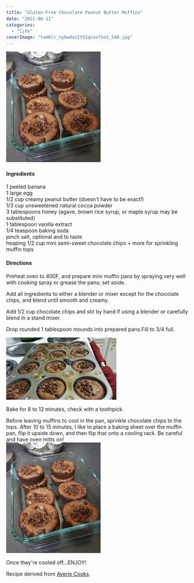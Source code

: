 ```yaml
---
title: "Gluten-Free Chocolate Peanut Butter Muffins"
date: "2021-06-11"
categories: 
  - "life"
coverImage: "tumblr_nybw4ozIt51qzasfoo1_540.jpg"
---
```


  

  
  

![](images/tumblr_nybw4ozIt51qzasfoo1_540-257x300.jpg)

#### Ingredients 

1 peeled banana  
1 large egg  
1/2 cup creamy peanut butter (doesn't have to be exact!)  
1/3 cup unsweetened natural cocoa powder  
3 tablespoons honey (agave, brown rice syrup, or maple syrup may be substituted)  
1 tablespoon vanilla extract  
1/4 teaspoon baking soda  
pinch salt, optional and to taste  
heaping 1/2 cup mini semi-sweet chocolate chips + more for sprinkling muffin tops  
  

#### Directions

Preheat oven to 400F, and prepare mini muffin pans by spraying very well with cooking spray or grease the pans; set aside.  
  
Add all ingredients to either a blender or mixer except for the chocolate chips, and blend until smooth and creamy.  
  
Add 1/2 cup chocolate chips and stir by hand if using a blender or carefully blend in a stand mixer.  
  
Drop rounded 1 tablespoon mounds into prepared pans.Fill to 3/4 full.  
  

![](images/tumblr_nnnimoOHbu1qzasfoo1_500-300x169.jpg)

  
Bake for 8 to 12 minutes, check with a toothpick.  
  
Before leaving muffins to cool in the pan, sprinkle chocolate chips to the tops. After 10 to 15 minutes, I like to place a baking sheet over the muffin pan, flip it upside down, and then flip that onto a cooling rack. Be careful and have oven mitts on!  
![](images/tumblr_nybw4ozIt51qzasfoo1_540-257x300.jpg)  
  
Once they're cooled off...ENJOY!  
  
Recipe derived from [Averie Cooks](http://www.averiecooks.com/2014/05/flourless-double-chocolate-peanut-butter-mini-blender-muffins.html).
